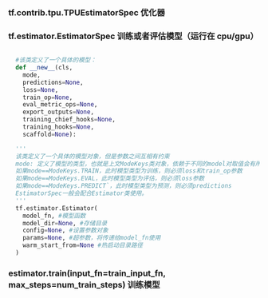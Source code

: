 ### tf.contrib.tpu.TPUEstimatorSpec 优化器

### tf.estimator.EstimatorSpec 训练或者评估模型（运行在 cpu/gpu）
```py

  #该类定义了一个具体的模型： 
  def __new__(cls, 
    mode, 
    predictions=None, 
    loss=None, 
    train_op=None, 
    eval_metric_ops=None, 
    export_outputs=None, 
    training_chief_hooks=None, 
    training_hooks=None, 
    scaffold=None): 

  '''
  该类定义了一个具体的模型对象，但是参数之间互相有约束 
  mode: 定义了模型的类型，也就是上文ModeKeys类对象，依赖于不同的model对取值会有所要求： 
  如果mode==ModeKeys.TRAIN，此时模型类型为训练，则必须loss和train_op参数 
  如果mode==ModeKeys.EVAL，此时模型类型为评估，则必须loss参数 
  如果mode==ModeKeys.PREDICT`，此时模型类型为预测，则必须predictions 
  EstimatorSpec一般会配合Estimator类使用。
  '''
  tf.estimator.Estimator(
    model_fn, #模型函数
    model_dir=None, #存储目录
    config=None, #设置参数对象
    params=None, #超参数，将传递给model_fn使用
    warm_start_from=None #热启动目录路径
  )

```

### estimator.train(input_fn=train_input_fn, max_steps=num_train_steps)  训练模型
